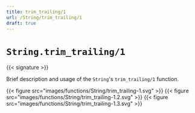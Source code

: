 ```yaml
---
title: trim_trailing/1
url: /String/trim_trailing/1
draft: true
---
```


# `String.trim_trailing/1`

{{< signature >}}

Brief description and usage of the `String`'s `trim_trailing/1` function.

{{< figure src="images/functions/String/trim_trailing-1.svg" >}}
{{< figure src="images/functions/String/trim_trailing-1.2.svg" >}}
{{< figure src="images/functions/String/trim_trailing-1.3.svg" >}}
